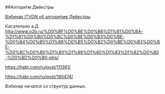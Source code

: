 ##Алгоритм Дейкстры


[Вэбинар ITVDN об алгоритме Дейкстры](https://itvdn.com/ru/webinars/description/dijkstra-algorithm)

[](https://www.youtube.com/watch?v=L2w-LW2j2gY)
[](https://onedrive.live.com/?authkey=%21ACmVLlE78DGLGB0&id=E3E6C73EF4F4BD10%214959&cid=E3E6C73EF4F4BD10)


Касательно а.Д http://www.o2b.ru/%D0%BF%D0%BE%D0%B8%D1%81%D0%BA-%D1%81%D0%B0%D0%BC%D0%BE%D0%B3%D0%BE-%D0%B4%D0%B5%D1%88%D0%B5%D0%B2%D0%BE%D0%B3%D0%BE-%D0%BC%D0%B0%D1%80%D1%88%D1%80%D1%83%D1%82%D0%B0-%D0%BD%D0%B0-php/

https://habr.com/ru/post/111361/

https://habr.com/ru/post/190474/



Вэбинар начался со структур данных.
